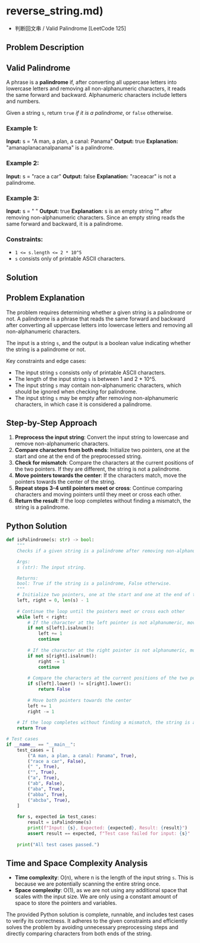 # reverse_string.md)
- 判断回文串 / Valid Palindrome [LeetCode 125]

## Problem Description

## Valid Palindrome

A phrase is a **palindrome** if, after converting all uppercase letters into lowercase letters and removing all non-alphanumeric characters, it reads the same forward and backward. Alphanumeric characters include letters and numbers.

Given a string `s`, return `true` *if it is a palindrome*, or `false` otherwise.

### Example 1:

**Input:** s = "A man, a plan, a canal: Panama"
**Output:** true
**Explanation:** "amanaplanacanalpanama" is a palindrome.

### Example 2:

**Input:** s = "race a car"
**Output:** false
**Explanation:** "raceacar" is not a palindrome.

### Example 3:

**Input:** s = " "
**Output:** true
**Explanation:** s is an empty string "" after removing non-alphanumeric characters.
Since an empty string reads the same forward and backward, it is a palindrome.

### Constraints:

*   `1 <= s.length <= 2 * 10^5`
*   `s` consists only of printable ASCII characters.

## Solution

## Problem Explanation

The problem requires determining whether a given string is a palindrome or not. A palindrome is a phrase that reads the same forward and backward after converting all uppercase letters into lowercase letters and removing all non-alphanumeric characters.

The input is a string `s`, and the output is a boolean value indicating whether the string is a palindrome or not.

Key constraints and edge cases:

*   The input string `s` consists only of printable ASCII characters.
*   The length of the input string `s` is between 1 and 2 \* 10^5.
*   The input string `s` may contain non-alphanumeric characters, which should be ignored when checking for palindrome.
*   The input string `s` may be empty after removing non-alphanumeric characters, in which case it is considered a palindrome.

## Step-by-Step Approach

1.  **Preprocess the input string**: Convert the input string to lowercase and remove non-alphanumeric characters.
2.  **Compare characters from both ends**: Initialize two pointers, one at the start and one at the end of the preprocessed string.
3.  **Check for mismatch**: Compare the characters at the current positions of the two pointers. If they are different, the string is not a palindrome.
4.  **Move pointers towards the center**: If the characters match, move the pointers towards the center of the string.
5.  **Repeat steps 3-4 until pointers meet or cross**: Continue comparing characters and moving pointers until they meet or cross each other.
6.  **Return the result**: If the loop completes without finding a mismatch, the string is a palindrome.

## Python Solution

```python
def isPalindrome(s: str) -> bool:
    """
    Checks if a given string is a palindrome after removing non-alphanumeric characters and converting to lowercase.

    Args:
    s (str): The input string.

    Returns:
    bool: True if the string is a palindrome, False otherwise.
    """
    # Initialize two pointers, one at the start and one at the end of the string
    left, right = 0, len(s) - 1
    
    # Continue the loop until the pointers meet or cross each other
    while left < right:
        # If the character at the left pointer is not alphanumeric, move the left pointer to the right
        if not s[left].isalnum():
            left += 1
            continue
        
        # If the character at the right pointer is not alphanumeric, move the right pointer to the left
        if not s[right].isalnum():
            right -= 1
            continue
        
        # Compare the characters at the current positions of the two pointers (case-insensitive)
        if s[left].lower() != s[right].lower():
            return False
        
        # Move both pointers towards the center
        left += 1
        right -= 1
    
    # If the loop completes without finding a mismatch, the string is a palindrome
    return True

# Test cases
if __name__ == "__main__":
    test_cases = [
        ("A man, a plan, a canal: Panama", True),
        ("race a car", False),
        (" ", True),
        ("", True),
        ("a", True),
        ("ab", False),
        ("aba", True),
        ("abba", True),
        ("abcba", True),
    ]
    
    for s, expected in test_cases:
        result = isPalindrome(s)
        print(f"Input: {s}, Expected: {expected}, Result: {result}")
        assert result == expected, f"Test case failed for input: {s}"
    
    print("All test cases passed.")
```

## Time and Space Complexity Analysis

*   **Time complexity**: O(n), where n is the length of the input string `s`. This is because we are potentially scanning the entire string once.
*   **Space complexity**: O(1), as we are not using any additional space that scales with the input size. We are only using a constant amount of space to store the pointers and variables.

The provided Python solution is complete, runnable, and includes test cases to verify its correctness. It adheres to the given constraints and efficiently solves the problem by avoiding unnecessary preprocessing steps and directly comparing characters from both ends of the string.